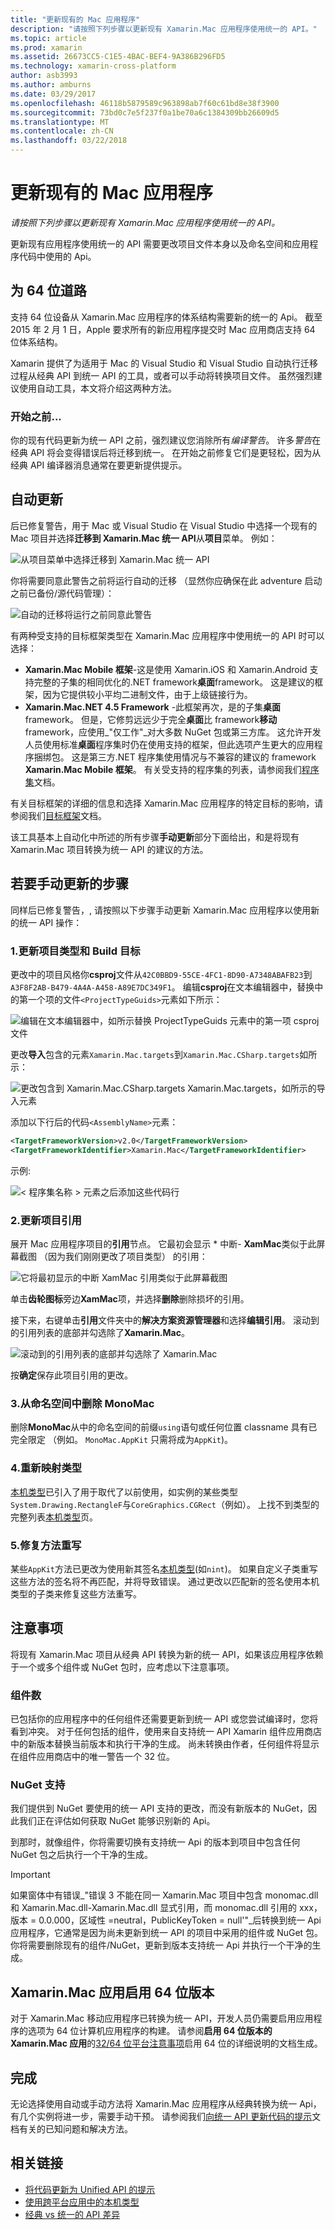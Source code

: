 ```yaml
---
title: "更新现有的 Mac 应用程序"
description: "请按照下列步骤以更新现有 Xamarin.Mac 应用程序使用统一的 API。"
ms.topic: article
ms.prod: xamarin
ms.assetid: 26673CC5-C1E5-4BAC-BEF4-9A386B296FD5
ms.technology: xamarin-cross-platform
author: asb3993
ms.author: amburns
ms.date: 03/29/2017
ms.openlocfilehash: 46118b5879589c963898ab7f60c61bd8e38f3900
ms.sourcegitcommit: 73bd0c7e5f237f0a1be70a6c1384309bb26609d5
ms.translationtype: MT
ms.contentlocale: zh-CN
ms.lasthandoff: 03/22/2018
---
```

# <a name="updating-existing-mac-apps"></a>更新现有的 Mac 应用程序

_请按照下列步骤以更新现有 Xamarin.Mac 应用程序使用统一的 API。_

更新现有应用程序使用统一的 API 需要更改项目文件本身以及命名空间和应用程序代码中使用的 Api。

## <a name="the-road-to-64-bits"></a>为 64 位道路

支持 64 位设备从 Xamarin.Mac 应用程序的体系结构需要新的统一的 Api。 截至 2015 年 2 月 1 日，Apple 要求所有的新应用程序提交时 Mac 应用商店支持 64 位体系结构。

Xamarin 提供了为适用于 Mac 的 Visual Studio 和 Visual Studio 自动执行迁移过程从经典 API 到统一 API 的工具，或者可以手动将转换项目文件。 虽然强烈建议使用自动工具，本文将介绍这两种方法。

### <a name="before-you-start"></a>开始之前...

你的现有代码更新为统一 API 之前，强烈建议您消除所有*编译警告*。 许多*警告*在经典 API 将会变得错误后将迁移到统一。 在开始之前修复它们是更轻松，因为从经典 API 编译器消息通常在要更新提供提示。

## <a name="automated-updating"></a>自动更新

后已修复警告，用于 Mac 或 Visual Studio 在 Visual Studio 中选择一个现有的 Mac 项目并选择**迁移到 Xamarin.Mac 统一 API**从**项目**菜单。 例如：

![](updating-mac-apps-images/beta-tool1.png "从项目菜单中选择迁移到 Xamarin.Mac 统一 API")

你将需要同意此警告之前将运行自动的迁移 （显然你应确保在此 adventure 启动之前已备份/源代码管理）：

![](updating-mac-apps-images/migrate01.png "自动的迁移将运行之前同意此警告")

有两种受支持的目标框架类型在 Xamarin.Mac 应用程序中使用统一的 API 时可以选择：

- **Xamarin.Mac Mobile 框架**-这是使用 Xamarin.iOS 和 Xamarin.Android 支持完整的子集的相同优化的.NET framework**桌面**framework。 这是建议的框架，因为它提供较小平均二进制文件，由于上级链接行为。
- **Xamarin.Mac.NET 4.5 Framework** -此框架再次，是的子集**桌面**framework。 但是，它修剪远远少于完全**桌面**比 framework**移动**framework，应使用_"仅工作"_对大多数 NuGet 包或第三方库。 这允许开发人员使用标准**桌面**程序集时仍在使用支持的框架，但此选项产生更大的应用程序捆绑包。 这是第三方.NET 程序集使用情况与不兼容的建议的 framework **Xamarin.Mac Mobile 框架**。 有关受支持的程序集的列表，请参阅我们[程序集](~/cross-platform/internals/available-assemblies.md)文档。

有关目标框架的详细的信息和选择 Xamarin.Mac 应用程序的特定目标的影响，请参阅我们[目标框架](~/mac/platform/target-framework.md)文档。 

该工具基本上自动化中所述的所有步骤**手动更新**部分下面给出，和是将现有 Xamarin.Mac 项目转换为统一 API 的建议的方法。

## <a name="steps-to-update-manually"></a>若要手动更新的步骤

同样后已修复警告，, 请按照以下步骤手动更新 Xamarin.Mac 应用程序以使用新的统一 API 操作：

### <a name="1-update-project-type--build-target"></a>1.更新项目类型和 Build 目标

更改中的项目风格你**csproj**文件从`42C0BBD9-55CE-4FC1-8D90-A7348ABAFB23`到`A3F8F2AB-B479-4A4A-A458-A89E7DC349F1`。 编辑**csproj**在文本编辑器中，替换中的第一个项的文件`<ProjectTypeGuids>`元素如下所示：

![](updating-mac-apps-images/csproj.png "编辑在文本编辑器中，如所示替换 ProjectTypeGuids 元素中的第一项 csproj 文件")

更改**导入**包含的元素`Xamarin.Mac.targets`到`Xamarin.Mac.CSharp.targets`如所示：

![](updating-mac-apps-images/csproj2.png "更改包含到 Xamarin.Mac.CSharp.targets Xamarin.Mac.targets，如所示的导入元素")

添加以下行后的代码`<AssemblyName>`元素：

```xml
<TargetFrameworkVersion>v2.0</TargetFrameworkVersion>
<TargetFrameworkIdentifier>Xamarin.Mac</TargetFrameworkIdentifier>

```

示例:

![](updating-mac-apps-images/csproj3.png "< 程序集名称 > 元素之后添加这些代码行")

### <a name="2-update-project-references"></a>2.更新项目引用

展开 Mac 应用程序项目的**引用**节点。 它最初会显示 * 中断- **XamMac**类似于此屏幕截图 （因为我们刚刚更改了项目类型） 的引用：

![](updating-mac-apps-images/references.png "它将最初显示的中断 XamMac 引用类似于此屏幕截图")

单击**齿轮图标**旁边**XamMac**项，并选择**删除**删除损坏的引用。

接下来，右键单击**引用**文件夹中的**解决方案资源管理器**和选择**编辑引用**。 滚动到的引用列表的底部并勾选除了**Xamarin.Mac**。

![](updating-mac-apps-images/references2.png "滚动到的引用列表的底部并勾选除了 Xamarin.Mac")

按**确定**保存此项目引用的更改。

### <a name="3-remove-monomac-from-namespaces"></a>3.从命名空间中删除 MonoMac

删除**MonoMac**从中的命名空间的前缀`using`语句或任何位置 classname 具有已完全限定 （例如。 `MonoMac.AppKit` 只需将成为`AppKit`)。

### <a name="4-remap-types"></a>4.重新映射类型

[本机类型](~/cross-platform/macios/nativetypes.md)已引入了用于取代了以前使用，如实例的某些类型`System.Drawing.RectangleF`与`CoreGraphics.CGRect`（例如）。 上找不到类型的完整列表[本机类型](~/cross-platform/macios/nativetypes.md)页。

### <a name="5-fix-method-overrides"></a>5.修复方法重写

某些`AppKit`方法已更改为使用新其签名[本机类型](~/cross-platform/macios/nativetypes.md)(如`nint`)。 如果自定义子类重写这些方法的签名将不再匹配，并将导致错误。 通过更改以匹配新的签名使用本机类型的子类来修复这些方法重写。 

## <a name="considerations"></a>注意事项

将现有 Xamarin.Mac 项目从经典 API 转换为新的统一 API，如果该应用程序依赖于一个或多个组件或 NuGet 包时，应考虑以下注意事项。 

### <a name="components"></a>组件数

已包括你的应用程序中的任何组件还需要更新到统一 API 或您尝试编译时，您将看到冲突。 对于任何包括的组件，使用来自支持统一 API Xamarin 组件应用商店中的新版本替换当前版本和执行干净的生成。 尚未转换由作者，任何组件将显示在组件应用商店中的唯一警告一个 32 位。

### <a name="nuget-support"></a>NuGet 支持

我们提供到 NuGet 要使用的统一 API 支持的更改，而没有新版本的 NuGet，因此我们正在评估如何获取 NuGet 能够识别新的 Api。 

到那时，就像组件，你将需要切换有支持统一 Api 的版本到项目中包含任何 NuGet 包之后执行一个干净的生成。

> [!IMPORTANT]
> 如果窗体中有错误_"错误 3 不能在同一 Xamarin.Mac 项目中包含 monomac.dll 和 Xamarin.Mac.dll-Xamarin.Mac.dll 显式引用，而 monomac.dll 引用的 xxx，版本 = 0.0.000，区域性 =neutral，PublicKeyToken = null'"_后转换到统一 Api 应用程序，它通常是因为尚未更新到统一 API 的项目中采用的组件或 NuGet 包。 你将需要删除现有的组件/NuGet，更新到版本支持统一 Api 并执行一个干净的生成。

## <a name="enabling-64-bit-builds-of-xamarinmac-apps"></a>Xamarin.Mac 应用启用 64 位版本

对于 Xamarin.Mac 移动应用程序已转换为统一 API，开发人员仍需要启用应用程序的选项为 64 位计算机应用程序的构建。 请参阅**启用 64 位版本的 Xamarin.Mac 应用**的[32/64 位平台注意事项](~/cross-platform/macios/32-and-64/index.md)启用 64 位的详细说明的文档生成。
    
## <a name="finishing-up"></a>完成

无论选择使用自动或手动方法将 Xamarin.Mac 应用程序从经典转换为统一 Api，有几个实例将进一步，需要手动干预。 请参阅我们[向统一 API 更新代码的提示](~/cross-platform/macios/unified/updating-tips.md)文档有关的已知问题和解决方法。

## <a name="related-links"></a>相关链接

- [将代码更新为 Unified API 的提示](~/cross-platform/macios/unified/updating-tips.md)
- [使用跨平台应用中的本机类型](~/cross-platform/macios/native-types-cross-platform.md)
- [经典 vs 统一的 API 差异](https://developer.xamarin.com/releases/ios/api_changes/classic-vs-unified-8.6.0/)

